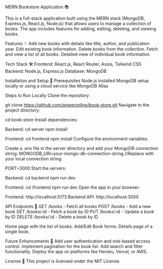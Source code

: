 MERN Bookstore Application 📚

This is a full-stack application built using the MERN stack (MongoDB, Express.js, React.js, Node.js) that allows users to manage a collection of books. The app includes features for adding, editing, deleting, and viewing books.

Features ✨
Add new books with details like title, author, and publication year.
Edit existing book information.
Delete books from the collection.
Fetch and view a list of all books.
Detailed view of individual book information.

Tech Stack 🛠️
Frontend: React.js, React Router, Axios, Tailwind CSS
Backend: Node.js, Express.js
Database: MongoDB

Installation and Setup 🚀
Prerequisites
Node.js installed
MongoDB setup locally or using a cloud service like MongoDB Atlas

Steps to Run Locally
Clone the repository:

git clone https://github.com/ameeronline/book-store.git
Navigate to the project directory:

cd book-store
Install dependencies:

Backend:
cd server
npm install

Frontend:
cd frontend
npm install
Configure the environment variables:

Create a .env file in the server directory and add your MongoDB connection string:
MONGODB_URI=your-mongo-db-connection-string //Replace with your local connection string 

PORT=3000
Start the servers:

Backend:
cd backend
npm run dev

Frontend:
cd /frontend
npm run dev
Open the app in your browser:

Frontend: http://localhost:5173
Backend API: http://localhost:3000


API Endpoints 🔗
GET /books - Fetch all books
POST /books - Add a new book
GET /books/:id - Fetch a book by ID
PUT /books/:id - Update a book by ID
DELETE /books/:id - Delete a book by ID


Home page with the list of books.
Add/Edit Book forms.
Details page of a single book.

Future Enhancements 🌟
Add user authentication and role-based access control.
Implement pagination for the book list.
Add search and filter functionality.
Deploy the app on platforms like Heroku, Vercel, or AWS.


License 📄
This project is licensed under the MIT License.